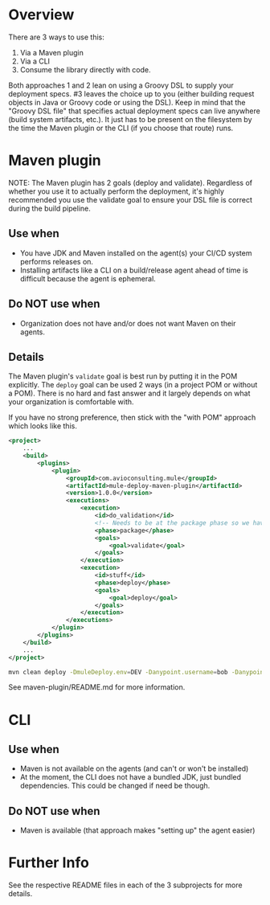 # Overview

There are 3 ways to use this:

1. Via a Maven plugin
2. Via a CLI
3. Consume the library directly with code.

Both approaches 1 and 2 lean on using a Groovy DSL to supply your deployment specs. #3 leaves the choice up to you (either building request objects in Java or Groovy code or using the DSL). Keep in mind that the "Groovy DSL file" that specifies actual deployment specs can live anywhere (build system artifacts, etc.). It just has to be present on the filesystem by the time the Maven plugin or the CLI (if you choose that route) runs.

# Maven plugin

NOTE: The Maven plugin has 2 goals (deploy and validate). Regardless of whether you use it to actually perform the deployment, it's highly recommended you use the validate goal to ensure your DSL file is correct during the build pipeline.

## Use when

* You have JDK and Maven installed on the agent(s) your CI/CD system performs releases on.
* Installing artifacts like a CLI on a build/release agent ahead of time is difficult because the agent is ephemeral.

## Do NOT use when

* Organization does not have and/or does not want Maven on their agents.

## Details

The Maven plugin's `validate` goal is best run by putting it in the POM explicitly. The `deploy` goal can be used 2 ways (in a project POM or without a POM). There is no hard and fast answer and it largely depends on what your organization is comfortable with.

If you have no strong preference, then stick with the "with POM" approach which looks like this.

```xml
<project>
    ...
    <build>
        <plugins>
            <plugin>
                <groupId>com.avioconsulting.mule</groupId>
                <artifactId>mule-deploy-maven-plugin</artifactId>
                <version>1.0.0</version>                
                <executions>
                    <execution>
                        <id>do_validation</id>
                        <!-- Needs to be at the package phase so we have an artifact to use -->
                        <phase>package</phase>
                        <goals>
                            <goal>validate</goal>
                        </goals>
                    </execution>                  
                    <execution>
                        <id>stuff</id>
                        <phase>deploy</phase>
                        <goals>
                            <goal>deploy</goal>
                        </goals>                       
                    </execution>
                </executions>
            </plugin>
        </plugins>
    </build>
    ...
</project>
```

```sh
mvn clean deploy -DmuleDeploy.env=DEV -Danypoint.username=bob -Danypoint.password=asecret -DmuleDeploy.cryptoKey=hello -DmuleDeploy.autoDiscClientId=theId -DmuleDeploy.autoDiscClientSecret=theSecret
```

See maven-plugin/README.md for more information.

# CLI

## Use when

* Maven is not available on the agents (and can't or won't be installed)
* At the moment, the CLI does not have a bundled JDK, just bundled dependencies. This could be changed if need be though.

## Do NOT use when

* Maven is available (that approach makes "setting up" the agent easier)

# Further Info

See the respective README files in each of the 3 subprojects for more details.

